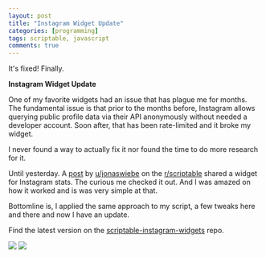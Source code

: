 ```yaml
---
layout: post
title: "Instagram Widget Update"
categories: [programming]
tags: scriptable, javascript
comments: true
---
```


It's fixed! Finally.

<!--more-->

**Instagram Widget Update**

One of my favorite widgets had an issue that has plague me for months. The fundamental issue is that prior to the months before, Instagram allows querying public profile data via their API anonymously without needed a developer account. Soon after, that has been rate-limited and it broke my widget.

I never found a way to actually fix it nor found the time to do more research for it.

Until yesterday. A [post](https://www.reddit.com/r/Scriptable/comments/llpxmv/widget_for_instagram/) by [u/jonaswiebe](https://www.reddit.com/user/jonaswiebe/) on the [r/scriptable](https://www.reddit.com/r/Scriptable) shared a widget for Instagram stats. The curious me checked it out. And I was amazed on how it worked and is was very simple at that. 

Bottomline is, I applied the same approach to my script, a few tweaks here and there and now I have an update. 

Find the latest version on the [scriptable-instagram-widgets](https://github.com/supermamon/scriptable-instagram-widgets) repo.


![](https://github.com/supermamon/scriptable-instagram-widgets/raw/master/img/iglp-1.png)
![](https://github.com/supermamon/scriptable-instagram-widgets/raw/master/img/iglp-2.png)




